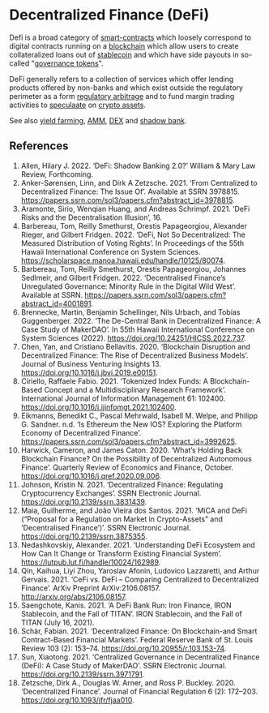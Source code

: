 # Decentralized Finance (DeFi)
Defi is a broad category of [smart-contracts](smart-contracts.md) which loosely correspond to digital contracts running on a [blockchain](blockchain.md) which allow users to create collateralized loans out of [stablecoin](stablecoin.md) and which have side payouts in so-called "[governance tokens](governance-token.md)".

DeFi generally refers to a collection of services which offer lending products offered by non-banks and which exist outside the regulatory perimeter as a form [regulatory arbitrage](regulatory-arbitrage.md) and to fund margin trading activities to [speculaate](speculation.md) on [crypto assets](cryptoasset.md).

See also [yield farming](yield-farming.md), [AMM](amm.md), [DEX](dex.md) and [shadow bank](shadow-bank.md).

## References
1. Allen, Hilary J. 2022. ‘DeFi: Shadow Banking 2.0?’ William & Mary Law Review, Forthcoming.
1. Anker-Sørensen, Linn, and Dirk A Zetzsche. 2021. ‘From Centralized to Decentralized Finance: The Issue Of’. Available at SSRN 3978815. https://papers.ssrn.com/sol3/papers.cfm?abstract_id=3978815.
1. Aramonte, Sirio, Wenqian Huang, and Andreas Schrimpf. 2021. ‘DeFi Risks and the Decentralisation Illusion’, 16.
1. Barbereau, Tom, Reilly Smethurst, Orestis Papageorgiou, Alexander Rieger, and Gilbert Fridgen. 2022. ‘DeFi, Not So Decentralized: The Measured Distribution of Voting Rights’. In Proceedings of the 55th Hawaii International Conference on System Sciences. https://scholarspace.manoa.hawaii.edu/handle/10125/80074.
1. Barbereau, Tom, Reilly Smethurst, Orestis Papageorgiou, Johannes Sedlmeir, and Gilbert Fridgen. 2022. ‘Decentralised Finance’s Unregulated Governance: Minority Rule in the Digital Wild West’. Available at SSRN. https://papers.ssrn.com/sol3/papers.cfm?abstract_id=4001891.
1. Brennecke, Martin, Benjamin Schellinger, Nils Urbach, and Tobias Guggenberger. 2022. ‘The De-Central Bank in Decentralized Finance: A Case Study of MakerDAO’. In 55th Hawaii International Conference on System Sciences (2022). https://doi.org/10.24251/HICSS.2022.737.
1. Chen, Yan, and Cristiano Bellavitis. 2020. ‘Blockchain Disruption and Decentralized Finance: The Rise of Decentralized Business Models’. Journal of Business Venturing Insights 13. https://doi.org/10.1016/j.jbvi.2019.e00151.
1. Ciriello, Raffaele Fabio. 2021. ‘Tokenized Index Funds: A Blockchain-Based Concept and a Multidisciplinary Research Framework’. International Journal of Information Management 61: 102400. https://doi.org/10.1016/j.ijinfomgt.2021.102400.
1. Eikmanns, Benedikt C., Pascal Mehrwald, Isabell M. Welpe, and Philipp G. Sandner. n.d. ‘Is Ethereum the New IOS? Exploring the Platform Economy of Decentralized Finance’. https://papers.ssrn.com/sol3/papers.cfm?abstract_id=3992625.
1. Harwick, Cameron, and James Caton. 2020. ‘What’s Holding Back Blockchain Finance? On the Possibility of Decentralized Autonomous Finance’. Quarterly Review of Economics and Finance, October. https://doi.org/10.1016/j.qref.2020.09.006.
1. Johnson, Kristin N. 2021. ‘Decentralized Finance: Regulating Cryptocurrency Exchanges’. SSRN Electronic Journal. https://doi.org/10.2139/ssrn.3831439.
1. Maia, Guilherme, and João Vieira dos Santos. 2021. ‘MiCA and DeFi (“Proposal for a Regulation on Market in Crypto-Assets” and ’Decentralised Finance’)’. SSRN Electronic Journal. https://doi.org/10.2139/ssrn.3875355.
1. Nedashkovskiy, Alexander. 2021. ‘Understanding DeFi Ecosystem and How Can It Change or Transform Existing Financial System’. https://lutpub.lut.fi/handle/10024/162989.
1. Qin, Kaihua, Liyi Zhou, Yaroslav Afonin, Ludovico Lazzaretti, and Arthur Gervais. 2021. ‘CeFi vs. DeFi – Comparing Centralized to Decentralized Finance’. ArXiv Preprint ArXiv:2106.08157. http://arxiv.org/abs/2106.08157.
1. Saengchote, Kanis. 2021. ‘A DeFi Bank Run: Iron Finance, IRON Stablecoin, and the Fall of TITAN’. IRON Stablecoin, and the Fall of TITAN (July 16, 2021).
1. Schär, Fabian. 2021. ‘Decentralized Finance: On Blockchain-and Smart Contract-Based Financial Markets’. Federal Reserve Bank of St. Louis Review 103 (2): 153–74. https://doi.org/10.20955/r.103.153-74.
1. Sun, Xiaotong. 2021. ‘Centralized Governance in Decentralized Finance (DeFi): A Case Study of MakerDAO’. SSRN Electronic Journal. https://doi.org/10.2139/ssrn.3971791.
1. Zetzsche, Dirk A., Douglas W. Arner, and Ross P. Buckley. 2020. ‘Decentralized Finance’. Journal of Financial Regulation 6 (2): 172–203. https://doi.org/10.1093/jfr/fjaa010.